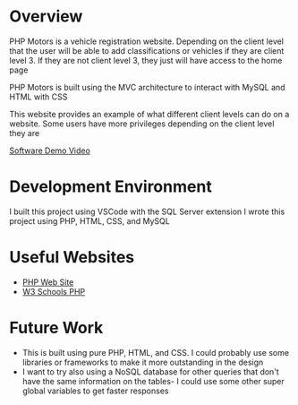 # Overview
PHP Motors is a vehicle registration website. Depending on the client level that the user will be able to add classifications or vehicles if they are client level 3. If they are not client level 3, they just will have access to the home page

PHP Motors is built using the MVC architecture to interact with MySQL and HTML with CSS

This website provides an example of what different client levels can do on a website. Some users have more privileges depending on the client level they are

[Software Demo Video](https://www.youtube.com/watch?v=8ff99rHRBTg)

# Development Environment

I built this project using VSCode with the SQL Server extension
I wrote this project using PHP, HTML, CSS, and MySQL

# Useful Websites


- [PHP Web Site](https://www.php.net/)
- [W3 Schools PHP](https://www.w3schools.com/php/)

# Future Work

- This is built using pure PHP, HTML, and CSS. I could probably use some libraries or frameworks to make it more outstanding in the design
- I want to try also using a NoSQL database for other queries that don't have the same information on the tables- I could use some other super global variables to get faster responses

